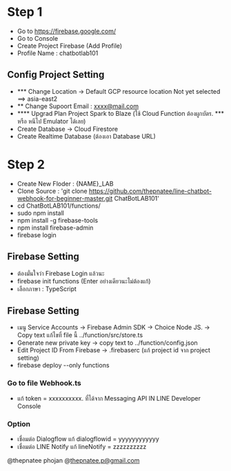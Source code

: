 
# Step 1 #
- Go to https://firebase.google.com/
- Go to Console
- Create Project Firebase (Add Profile)
- Profile Name : chatbotlab101
## Config Project Setting ##
- *** Change Location -> Default GCP resource location  Not yet selected ==> asia-east2
- ** Change Supoort Email : xxxx@mail.com
- **** Upgrad Plan Project Spark to Blaze (ใช้ Cloud Function ต้องผูกบัตร. *** หรือ หนีไป Emulator ได้เลย)
- Create Database -> Cloud Firestore
- Create Realtime Database (ต้องเอา Database URL)

# Step 2 #
- Create New Floder : {NAME}_LAB
- Clone Source : 'git clone https://github.com/thepnatee/line-chatbot-webhook-for-beginner-master.git ChatBotLAB101'
- cd ChatBotLAB101/functions/
- sudo npm install
- npm install -g firebase-tools
- npm install firebase-admin
- firebase login
## Firebase Setting ##
- ต้องมั่นใจว่า Firebase Login แล้วนะ
- firebase init functions (Enter อย่างเดียวนะไม่ต้องแก้)
- เลือกภาษา : TypeScript
## Firebase Setting ##
- เมนู Service Accounts -> Firebase Admin SDK -> Choice Node JS. -> Copy text แก้ไขที่ file นี้ ../function/src/store.ts
- Generate new private key -> copy text to ../function/config.json
- Edit Project ID From Firebase -> .firebaserc (แก้ project id จาก project setting)
- firebase deploy --only functions

### Go to file Webhook.ts ##
- แก้ token = xxxxxxxxxx. ที่ได้จาก Messaging API IN LINE Developer Console
### Option ###
- เชื่อมต่อ Dialogflow แก้ dialogflowid = yyyyyyyyyyyy
- เชื่อมต่อ LINE Notify แก้ lineNotify = zzzzzzzzzz

@thepnatee phojan
@thepnatee.p@gmail.com